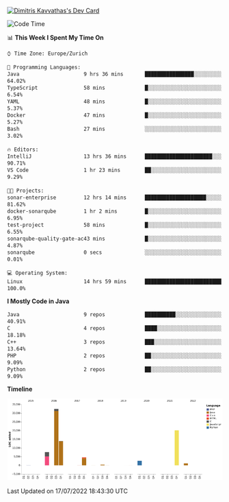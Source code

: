 <a href="https://app.daily.dev/JimR21"><img src="https://api.daily.dev/devcards/1a6ea627b9cf4de4a4f1b5f5cac8c85e.png?r=t8i" width="400" alt="Dimitris Kavvathas's Dev Card"/></a>

<!--START_SECTION:waka-->
![Code Time](http://img.shields.io/badge/Code%20Time-3%2C521%20hrs%2042%20mins-blue)

📊 **This Week I Spent My Time On** 

```text
⌚︎ Time Zone: Europe/Zurich

💬 Programming Languages: 
Java                     9 hrs 36 mins       ████████████████░░░░░░░░░   64.02% 
TypeScript               58 mins             █░░░░░░░░░░░░░░░░░░░░░░░░   6.54% 
YAML                     48 mins             █░░░░░░░░░░░░░░░░░░░░░░░░   5.37% 
Docker                   47 mins             █░░░░░░░░░░░░░░░░░░░░░░░░   5.27% 
Bash                     27 mins             ░░░░░░░░░░░░░░░░░░░░░░░░░   3.02%

🔥 Editors: 
IntelliJ                 13 hrs 36 mins      ██████████████████████░░░   90.71% 
VS Code                  1 hr 23 mins        ██░░░░░░░░░░░░░░░░░░░░░░░   9.29%

🐱‍💻 Projects: 
sonar-enterprise         12 hrs 14 mins      ████████████████████░░░░░   81.62% 
docker-sonarqube         1 hr 2 mins         █░░░░░░░░░░░░░░░░░░░░░░░░   6.95% 
test-project             58 mins             █░░░░░░░░░░░░░░░░░░░░░░░░   6.55% 
sonarqube-quality-gate-ac43 mins             █░░░░░░░░░░░░░░░░░░░░░░░░   4.87% 
sonarqube                0 secs              ░░░░░░░░░░░░░░░░░░░░░░░░░   0.01%

💻 Operating System: 
Linux                    14 hrs 59 mins      █████████████████████████   100.0%

```

**I Mostly Code in Java** 

```text
Java                     9 repos             ██████████░░░░░░░░░░░░░░░   40.91% 
C                        4 repos             ████░░░░░░░░░░░░░░░░░░░░░   18.18% 
C++                      3 repos             ███░░░░░░░░░░░░░░░░░░░░░░   13.64% 
PHP                      2 repos             ██░░░░░░░░░░░░░░░░░░░░░░░   9.09% 
Python                   2 repos             ██░░░░░░░░░░░░░░░░░░░░░░░   9.09%

```


**Timeline**

![Chart not found](https://raw.githubusercontent.com/JimR21/JimR21/master/charts/bar_graph.png) 


 Last Updated on 17/07/2022 18:43:30 UTC
<!--END_SECTION:waka-->

<!--
**JimR21/JimR21** is a ✨ _special_ ✨ repository because its `README.md` (this file) appears on your GitHub profile.

Here are some ideas to get you started:

- 🔭 I’m currently working on ...
- 🌱 I’m currently learning ...
- 👯 I’m looking to collaborate on ...
- 🤔 I’m looking for help with ...
- 💬 Ask me about ...
- 📫 How to reach me: ...
- 😄 Pronouns: ...
- ⚡ Fun fact: ...
-->
